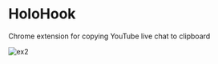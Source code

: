 # HoloHook
Chrome extension for copying YouTube live chat to clipboard

![ex2](https://user-images.githubusercontent.com/65797059/184372686-f4c12532-7c64-4e6f-b222-8ddd4551b7df.png)

